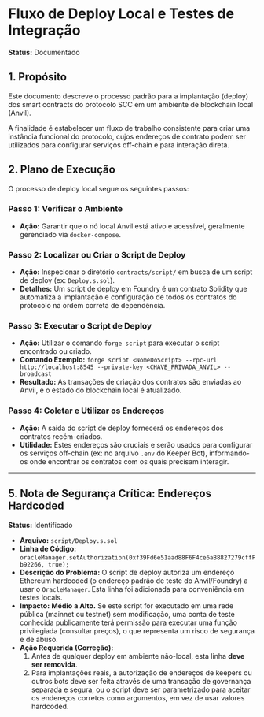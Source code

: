 # Fluxo de Deploy Local e Testes de Integração

**Status:** Documentado

## 1. Propósito

Este documento descreve o processo padrão para a implantação (deploy) dos smart contracts do protocolo SCC em um ambiente de blockchain local (Anvil).

A finalidade é estabelecer um fluxo de trabalho consistente para criar uma instância funcional do protocolo, cujos endereços de contrato podem ser utilizados para configurar serviços off-chain e para interação direta.

## 2. Plano de Execução

O processo de deploy local segue os seguintes passos:

### Passo 1: Verificar o Ambiente

-   **Ação:** Garantir que o nó local Anvil está ativo e acessível, geralmente gerenciado via `docker-compose`.

### Passo 2: Localizar ou Criar o Script de Deploy

-   **Ação:** Inspecionar o diretório `contracts/script/` em busca de um script de deploy (ex: `Deploy.s.sol`).
-   **Detalhes:** Um script de deploy em Foundry é um contrato Solidity que automatiza a implantação e configuração de todos os contratos do protocolo na ordem correta de dependência.

### Passo 3: Executar o Script de Deploy

-   **Ação:** Utilizar o comando `forge script` para executar o script encontrado ou criado.
-   **Comando Exemplo:** `forge script <NomeDoScript> --rpc-url http://localhost:8545 --private-key <CHAVE_PRIVADA_ANVIL> --broadcast`
-   **Resultado:** As transações de criação dos contratos são enviadas ao Anvil, e o estado do blockchain local é atualizado.

### Passo 4: Coletar e Utilizar os Endereços

-   **Ação:** A saída do script de deploy fornecerá os endereços dos contratos recém-criados.
-   **Utilidade:** Estes endereços são cruciais e serão usados para configurar os serviços off-chain (ex: no arquivo `.env` do Keeper Bot), informando-os onde encontrar os contratos com os quais precisam interagir.

---

## 5. Nota de Segurança Crítica: Endereços Hardcoded

**Status:** Identificado

-   **Arquivo:** `script/Deploy.s.sol`
-   **Linha de Código:** `oracleManager.setAuthorization(0xf39Fd6e51aad88F6F4ce6aB8827279cffFb92266, true);`
-   **Descrição do Problema:** O script de deploy autoriza um endereço Ethereum hardcoded (o endereço padrão de teste do Anvil/Foundry) a usar o `OracleManager`. Esta linha foi adicionada para conveniência em testes locais.
-   **Impacto:** **Médio a Alto.** Se este script for executado em uma rede pública (mainnet ou testnet) sem modificação, uma conta de teste conhecida publicamente terá permissão para executar uma função privilegiada (consultar preços), o que representa um risco de segurança e de abuso.
-   **Ação Requerida (Correção):**
    1.  Antes de qualquer deploy em ambiente não-local, esta linha **deve ser removida**.
    2.  Para implantações reais, a autorização de endereços de keepers ou outros bots deve ser feita através de uma transação de governança separada e segura, ou o script deve ser parametrizado para aceitar os endereços corretos como argumentos, em vez de usar valores hardcoded.
